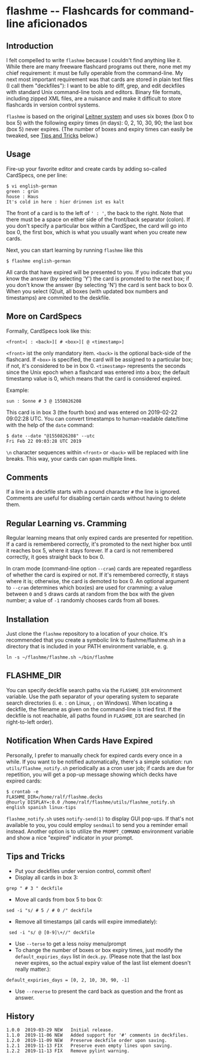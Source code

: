 # flashme -- Flashcards for command-line aficionados

## Introduction

I felt compelled to write `flashme` because I couldn't find anything like it. While there are many freeware flashcard programs out there, none met my chief requirement: it must be fully operable from the command-line. My next most important requirement was that cards are stored in plain text files (I call them "deckfiles"): I want to be able to diff, grep, and edit deckfiles with standard Unix command-line tools and editors. Binary file formats, including zipped XML files, are a nuisance and make it difficult to store flashcards in version control systems.

`flashme` is based on the original [Leitner system](https://en.wikipedia.org/wiki/Leitner_system) and uses six boxes (box 0 to box 5) with the following expiry times (in days): 0, 2, 10, 30, 90; the last box (box 5) never expires. (The number of boxes and expiry times can easily be tweaked, see [Tips and Tricks](#tips-and-tricks) below.)

## Usage

Fire-up your favorite editor and create cards by adding so-called CardSpecs, one per line:

```
$ vi english-german
green : grün
house : Haus
It's cold in here : hier drinnen ist es kalt
```

The front of a card is to the left of `' : '`, the back to the right. Note that there must be a space on either side of the front/back separator (colon). If you don't specify a particular box within a CardSpec, the card will go into box 0, the first box, which is what you usually want when you create new cards.

Next, you can start learning by running `flashme` like this

```
$ flashme english-german
```

All cards that have expired will be presented to you. If you indicate that you know the answer (by selecting 'Y') the card is promoted to the next box; if you don't know the answer (by selecting 'N') the card is sent back to box 0. When you select (Q)uit, all boxes (with updated box numbers and timestamps) are commited to the deskfile.

## More on CardSpecs

Formally, CardSpecs look like this:
```
<front>[ : <back>][ # <box>][ @ <timestamp>]
```
`<front>` ist the only mandatory item. `<back>` is the optional back-side of the flashcard. If `<box>` is specified, the card will be assigned to a particular box; if not, it's considered to be in box 0. `<timestamp>` represents the seconds since the Unix epoch when a flashcard was entered into a box; the default timestamp value is 0, which means that the card is considered expired.

Example:
```
sun : Sonne # 3 @ 1550826208
```
This card is in box 3 (the fourth box) and was entered on 2019-02-22 09:02:28 UTC. You can convert timestamps to human-readable date/time with the help of the `date` command:
```
$ date --date "@1550826208" --utc
Fri Feb 22 09:03:28 UTC 2019
```

`\n` character sequences within `<front>` or `<back>` will be replaced with line breaks. This way, your cards can span multiple lines.

## Comments

If a line in a deckfile starts with a pound character `#` the line is ignored. Comments are useful for disabling certain cards without having to delete them.

## Regular Learning vs. Cramming

Regular learning means that only expired cards are presented for repetition. If a card is remembered correctly, it's promoted to the next higher box until it reaches box 5, where it stays forever. If a card is not remembered correctly, it goes straight back to box 0.

In cram mode (command-line option `--cram`) cards are repeated regardless of whether the card is expired or not. If it's remembered correctly, it stays where it is; otherwise, the card is demoted to box 0. An optional argument to `--cram` determines which box(es) are used for cramming: a value between `0` and `5` draws cards at random from the box with the given number; a value of `-1` randomly chooses cards from all boxes.

## Installation

Just clone the `flashme` repository to a location of your choice. It's recommended that you create a symbolic link to flashme/flashme.sh in a directory that is included in your PATH environment variable, e. g.
```
ln -s ~/flashme/flashme.sh ~/bin/flashme
```

## FLASHME_DIR

You can specify deckfile search paths via the `FLASHME_DIR` environment variable. Use the path separator of your operating system to separate search directories (i. e. `:` on Linux, `;` on Windows). When locating a deckfile, the filename as given on the command-line is tried first. If the deckfile is not reachable, all paths found in `FLASHME_DIR` are searched (in right-to-left order).

## Notification When Cards Have Expired

Personally, I prefer to manually check for expired cards every once in a while. If you want to be notified automatically, there's a simple solution: run `utils/flashme_notify.sh` periodically as a cron user job; if cards are due for repetition, you will get a pop-up message showing which decks have expired cards:
```
$ crontab -e
FLASHME_DIR=/home/ralf/flashme.decks
@hourly DISPLAY=:0.0 /home/ralf/flashme/utils/flashme_notify.sh english spanish linux-tips
```
`flashme_notify.sh` uses `notify-send(1)` to display GUI pop-ups. If that's not available to you, you could employ `sendmail` to send you a reminder email instead. Another option is to utilize the `PROMPT_COMMAND` environment variable and show a nice "expired" indicator in your prompt.

## Tips and Tricks

- Put your deckfiles under version control, commit often!
- Display all cards in box 3:
```
grep " # 3 " deckfile
```
- Move all cards from box 5 to box 0:
```
sed -i "s/ # 5 / # 0 /" deckfile
```
- Remove all timestamps (all cards will expire immediately):
```
 sed -i "s/ @ [0-9]\+//" deckfile
```
- Use `--terse` to get a less noisy menu/prompt
- To change the number of boxes or box expiry times, just modify the `default_expiries_days` list in `deck.py`. (Please note that the last box never expires, so the actual expiry value of the last list element doesn't really matter.):
```
default_expiries_days = [0, 2, 10, 30, 90, -1]
```
- Use `--reverse` to present the card back as question and the front as answer.

## History

```
1.0.0  2019-03-29 NEW   Initial release.
1.1.0  2019-11-06 NEW   Added support for '#' comments in deckfiles.
1.2.0  2019-11-09 NEW   Preserve deckfile order upon saving.
1.2.1  2019-11-13 FIX   Preserve even empty lines upon saving.
1.2.2  2019-11-13 FIX   Remove pylint warning.
```
